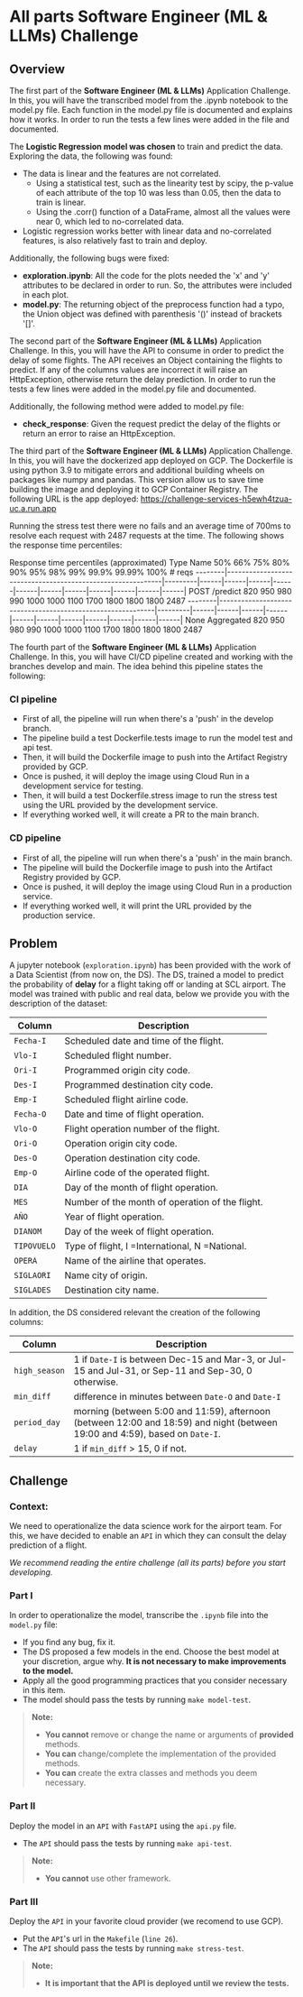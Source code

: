 # All parts Software Engineer (ML & LLMs) Challenge

## Overview

The first part of the **Software Engineer (ML & LLMs)** Application Challenge. In this, you will have the transcribed model from the .ipynb notebook to the model.py file. Each function in the model.py file is documented and explains how it works. In order to run the tests a few lines were added in the file and documented.

The **Logistic Regression model was chosen** to train and predict the data. Exploring the data, the following was found:
- The data is linear and the features are not correlated. 
    - Using a statistical test, such as the linearity test by scipy, the p-value of each attribute of the top 10 was less than 0.05, then the data to train is linear.
    - Using the .corr() function of a DataFrame, almost all the values were near 0, which led to no-correlated data.
- Logistic regression works better with linear data and no-correlated features, is also relatively fast to train and deploy.

Additionally, the following bugs were fixed:
- **exploration.ipynb**: All the code for the plots needed the 'x' and 'y' attributes to be declared in order to run. So, the attributes were included in each plot.
- **model.py**: The returning object of the preprocess function had a typo, the Union object was defined with parenthesis '()' instead of brackets '[]'. 

The second part of the **Software Engineer (ML & LLMs)** Application Challenge. In this, you will have the API to consume in order to predict the delay of some flights. The API receives an Object containing the flights to predict. If any of the columns values are incorrect it will raise an HttpException, otherwise return the delay prediction. In order to run the tests a few lines were added in the model.py file and documented.

Additionally, the following method were added to model.py file:
- **check_response**: Given the request predict the delay of the flights or return an error to raise an HttpException.

The third part of the **Software Engineer (ML & LLMs)** Application Challenge. In this, you will have the dockerized app deployed on GCP. The Dockerfile is using python 3.9 to mitigate errors and additional building wheels on packages like numpy and pandas. This version allow us to save time building the image and deploying it to GCP Container Registry. The following URL is the app deployed: https://challenge-services-h5ewh4tzua-uc.a.run.app 

Running the stress test there were no fails and an average time of 700ms to resolve each request with 2487 requests at the time. The following shows the response time percentiles:

Response time percentiles (approximated)
 Type     Name                                                              50%    66%    75%    80%    90%    95%    98%    99%  99.9% 99.99%   100% # reqs
--------|------------------------------------------------------------|---------|------|------|------|------|------|------|------|------|------|------|------|
 POST     /predict                                                          820    950    980    990   1000   1000   1100   1700   1800   1800   1800   2487
--------|------------------------------------------------------------|---------|------|------|------|------|------|------|------|------|------|------|------|
 None     Aggregated                                                        820    950    980    990   1000   1000   1100   1700   1800   1800   1800   2487

The fourth part of the **Software Engineer (ML & LLMs)** Application Challenge. In this, you will have CI/CD pipeline created and working with the branches develop and main. The idea behind this pipeline states the following:

### CI pipeline
- First of all, the pipeline will run when there's a 'push' in the develop branch. 
- The pipeline build a test Dockerfile.tests image to run the model test and api test.
- Then, it will build the Dockerfile image to push into the Artifact Registry provided by GCP. 
- Once is pushed, it will deploy the image using Cloud Run in a development service for testing.
- Then, it will build a test Dockerfile.stress image to run the stress test using the URL provided by the development service.
- If everything worked well, it will create a PR to the main branch.

### CD pipeline
- First of all, the pipeline will run when there's a 'push' in the main branch. 
- The pipeline will build the Dockerfile image to push into the Artifact Registry provided by GCP. 
- Once is pushed, it will deploy the image using Cloud Run in a production service.
- If everything worked well, it will print the URL provided by the production service.

## Problem

A jupyter notebook (`exploration.ipynb`) has been provided with the work of a Data Scientist (from now on, the DS). The DS, trained a model to predict the probability of **delay** for a flight taking off or landing at SCL airport. The model was trained with public and real data, below we provide you with the description of the dataset:

|Column|Description|
|-----|-----------|
|`Fecha-I`|Scheduled date and time of the flight.|
|`Vlo-I`|Scheduled flight number.|
|`Ori-I`|Programmed origin city code.|
|`Des-I`|Programmed destination city code.|
|`Emp-I`|Scheduled flight airline code.|
|`Fecha-O`|Date and time of flight operation.|
|`Vlo-O`|Flight operation number of the flight.|
|`Ori-O`|Operation origin city code.|
|`Des-O`|Operation destination city code.|
|`Emp-O`|Airline code of the operated flight.|
|`DIA`|Day of the month of flight operation.|
|`MES`|Number of the month of operation of the flight.|
|`AÑO`|Year of flight operation.|
|`DIANOM`|Day of the week of flight operation.|
|`TIPOVUELO`|Type of flight, I =International, N =National.|
|`OPERA`|Name of the airline that operates.|
|`SIGLAORI`|Name city of origin.|
|`SIGLADES`|Destination city name.|

In addition, the DS considered relevant the creation of the following columns:

|Column|Description|
|-----|-----------|
|`high_season`|1 if `Date-I` is between Dec-15 and Mar-3, or Jul-15 and Jul-31, or Sep-11 and Sep-30, 0 otherwise.|
|`min_diff`|difference in minutes between `Date-O` and `Date-I`|
|`period_day`|morning (between 5:00 and 11:59), afternoon (between 12:00 and 18:59) and night (between 19:00 and 4:59), based on `Date-I`.|
|`delay`|1 if `min_diff` > 15, 0 if not.|

## Challenge

### Context:

We need to operationalize the data science work for the airport team. For this, we have decided to enable an `API` in which they can consult the delay prediction of a flight.

*We recommend reading the entire challenge (all its parts) before you start developing.*

### Part I

In order to operationalize the model, transcribe the `.ipynb` file into the `model.py` file:

- If you find any bug, fix it.
- The DS proposed a few models in the end. Choose the best model at your discretion, argue why. **It is not necessary to make improvements to the model.**
- Apply all the good programming practices that you consider necessary in this item.
- The model should pass the tests by running `make model-test`.

> **Note:**
> - **You cannot** remove or change the name or arguments of **provided** methods.
> - **You can** change/complete the implementation of the provided methods.
> - **You can** create the extra classes and methods you deem necessary.

### Part II

Deploy the model in an `API` with `FastAPI` using the `api.py` file.

- The `API` should pass the tests by running `make api-test`.

> **Note:** 
> - **You cannot** use other framework.

### Part III

Deploy the `API` in your favorite cloud provider (we recomend to use GCP).

- Put the `API`'s url in the `Makefile` (`line 26`).
- The `API` should pass the tests by running `make stress-test`.

> **Note:** 
> - **It is important that the API is deployed until we review the tests.**